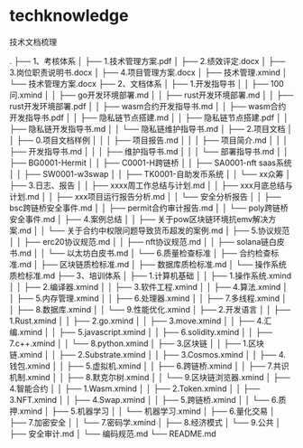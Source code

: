 # techknowledge
技术文档梳理

.
├── 1、考核体系
│   ├── 1.技术管理方案.pdf
│   ├── 2.绩效评定.docx
│   ├── 3.岗位职责说明书.docx
│   ├── 4.项目管理方案.docx
│   ├── 技术管理.xmind
│   └── 技术管理方案.docx
├── 2、文档体系
│   ├── 1.开发指导书
│   │   ├── 100问.xmind
│   │   ├── go开发环境部署.md
│   │   ├── rust开发环境部署.md
│   │   ├── rust开发环境部署.pdf
│   │   ├── wasm合约开发指导书.md
│   │   ├── wasm合约开发指导书.pdf
│   │   ├── 隐私链节点搭建.md
│   │   ├── 隐私链节点搭建.pdf
│   │   ├── 隐私链开发指导书.md
│   │   └── 隐私链维护指导书.md
│   ├── 2.项目文档
│   │   ├── 0.项目文档样例
│   │   │   ├── 项目报告.md
│   │   │   ├── 项目简介.md
│   │   │   ├── 开发指导书.md
│   │   │   ├── 维护指导书.md
│   │   │   └── 部署指导书.md
│   │   ├── BG0001-Hermit
│   │   ├── C0001-H跨链桥
│   │   ├── SA0001-nft saas系统
│   │   ├── SW0001-w3swap
│   │   ├── TK0001-自助发币系统
│   │   └── xx众筹
│   ├── 3.日志、报告
│   │   ├── xxxx周工作总结与计划.md
│   │   ├── xxx月底总结与计划.md
│   │   ├── xxx项目运行报告分析.md
│   │   └── 安全分析报告
│   │       ├── bsc跨链桥安全事件.md
│   │       ├── permit合约审计报告.md
│   │       └── poly跨链桥安全事件.md
│   ├── 4.案例总结
│   │   ├── 关于pow区块链环境抗emv解决方案.md
│   │   └── 关于合约中权限问题导致货币超发的案例.md
│   ├── 5.协议规范
│   │   ├── erc20协议规范.md
│   │   ├── nft协议规范.md
│   │   ├── solana链白皮书.md
│   │   └── 以太坊白皮书.md
│   └── 6.质量检查标准
│       ├── 合约检查标准.md
│       ├── 区块链质检标准.md
│       ├── 数据库质检标准.md
│       └── 操作系统质检标准.md
├── 3、培训体系
│   ├── 1.计算机基础
│   │   ├── 1.操作系统.xmind
│   │   ├── 2.编译器.xmind
│   │   ├── 3.软件工程.xmind
│   │   ├── 4.算法.xmind
│   │   ├── 5.内存管理.xmind
│   │   ├── 6.处理器.xmind
│   │   ├── 7.多线程.xmind
│   │   ├── 8.数据库.xmind
│   │   └── 9.性能优化.xmind
│   ├── 2.开发语言
│   │   ├── 1.Rust.xmind
│   │   ├── 2.go.xmind
│   │   ├── 3.move.xmind
│   │   ├── 4.汇编.xmind
│   │   ├── 5.javascript.xmind
│   │   ├── 6.solidity.xmind
│   │   ├── 7.c++.xmind
│   │   └── 8.python.xmind
│   ├── 3.区块链
│   │   ├── 1.区块链.xmind
│   │   ├── 2.Substrate.xmind
│   │   ├── 3.Cosmos.xmind
│   │   ├── 4.钱包.xmind
│   │   ├── 5.虚拟机.xmind
│   │   ├── 6.跨链桥.xmind
│   │   ├── 7.共识机制.xmind
│   │   ├── 8.默克尔树.xmind
│   │   └── 9.区块链浏览器.xmind
│   ├── 4.智能合约
│   │   ├── 1.Wasm.xmind
│   │   ├── 2.Token.xmind
│   │   ├── 3.NFT.xmind
│   │   ├── 4.Swap.xmind
│   │   ├── 5.跨链桥.xmind
│   │   └── 6.质押.xmind
│   ├── 5.机器学习
│   │   └── 机器学习.xmind
│   ├── 6.量化交易
│   ├── 7.加密安全
│   │   └── 7.密码学.xmind
│   ├── 8.经济模式
│   └── 9.公共
│       ├── 安全审计.md
│       └── 编码规范.md
└── README.md
